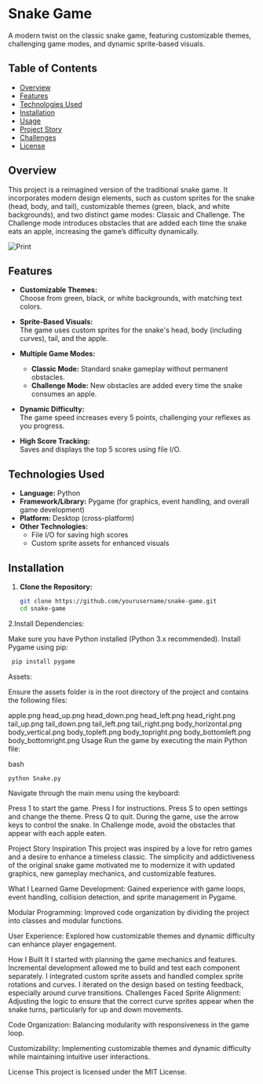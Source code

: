
# Snake Game

A modern twist on the classic snake game, featuring customizable themes, challenging game modes, and dynamic sprite-based visuals.

## Table of Contents
- [Overview](#overview)
- [Features](#features)
- [Technologies Used](#technologies-used)
- [Installation](#installation)
- [Usage](#usage)
- [Project Story](#project-story)
- [Challenges](#challenges)
- [License](#license)

## Overview

This project is a reimagined version of the traditional snake game. It incorporates modern design elements, such as custom sprites for the snake (head, body, and tail), customizable themes (green, black, and white backgrounds), and two distinct game modes: Classic and Challenge. The Challenge mode introduces obstacles that are added each time the snake eats an apple, increasing the game’s difficulty dynamically.

![Print](https://github.com/user-attachments/assets/d1959432-c3c2-475e-b229-5b672c4db990)



## Features

- **Customizable Themes:**  
  Choose from green, black, or white backgrounds, with matching text colors.
  
- **Sprite-Based Visuals:**  
  The game uses custom sprites for the snake's head, body (including curves), tail, and the apple.
  
- **Multiple Game Modes:**  
  - **Classic Mode:** Standard snake gameplay without permanent obstacles.  
  - **Challenge Mode:** New obstacles are added every time the snake consumes an apple.
  
- **Dynamic Difficulty:**  
  The game speed increases every 5 points, challenging your reflexes as you progress.
  
- **High Score Tracking:**  
  Saves and displays the top 5 scores using file I/O.

## Technologies Used

- **Language:** Python
- **Framework/Library:** Pygame (for graphics, event handling, and overall game development)
- **Platform:** Desktop (cross-platform)
- **Other Technologies:**  
  - File I/O for saving high scores  
  - Custom sprite assets for enhanced visuals

## Installation

1. **Clone the Repository:**

   ```bash
   git clone https://github.com/yourusername/snake-game.git
   cd snake-game

2.Install Dependencies:

Make sure you have Python installed (Python 3.x recommended). Install Pygame using pip:
   ```bash
    pip install pygame
  ```

Assets:

Ensure the assets folder is in the root directory of the project and contains the following files:

apple.png
head_up.png
head_down.png
head_left.png
head_right.png
tail_up.png
tail_down.png
tail_left.png
tail_right.png
body_horizontal.png
body_vertical.png
body_topleft.png
body_topright.png
body_bottomleft.png
body_bottomright.png
Usage
Run the game by executing the main Python file:

bash
```
python Snake.py
```
Navigate through the main menu using the keyboard:

Press 1 to start the game.
Press I for instructions.
Press S to open settings and change the theme.
Press Q to quit.
During the game, use the arrow keys to control the snake. In Challenge mode, avoid the obstacles that appear with each apple eaten.

Project Story
Inspiration
This project was inspired by a love for retro games and a desire to enhance a timeless classic. The simplicity and addictiveness of the original snake game motivated me to modernize it with updated graphics, new gameplay mechanics, and customizable features.

What I Learned
Game Development:
Gained experience with game loops, event handling, collision detection, and sprite management in Pygame.

Modular Programming:
Improved code organization by dividing the project into classes and modular functions.

User Experience:
Explored how customizable themes and dynamic difficulty can enhance player engagement.

How I Built It
I started with planning the game mechanics and features.
Incremental development allowed me to build and test each component separately.
I integrated custom sprite assets and handled complex sprite rotations and curves.
I iterated on the design based on testing feedback, especially around curve transitions.
Challenges Faced
Sprite Alignment:
Adjusting the logic to ensure that the correct curve sprites appear when the snake turns, particularly for up and down movements.

Code Organization:
Balancing modularity with responsiveness in the game loop.

Customizability:
Implementing customizable themes and dynamic difficulty while maintaining intuitive user interactions.

License
This project is licensed under the MIT License. 
